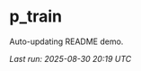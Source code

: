 # p_train

Auto-updating README demo.

<!--START_SECTION:status-->
_Last run: 2025-08-30 20:19 UTC_
<!--END_SECTION:status-->























































































































































































































































